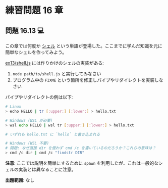 # 練習問題 16 章

## 問題 16.13 💻

この章では何度か [シェル](https://ja.wikipedia.org/wiki/%E3%82%B7%E3%82%A7%E3%83%AB) という単語が登場した。ここまでに学んだ知識を元に簡単なシェルを作ってみよう。

[ex13/shell.js](ex13/shell.js) には作りかけのシェルの実装がある:

1. `node path/to/shell.js` と実行してみなさい
2. プログラム中の `FIXME` という箇所を修正しパイプやリダイレクトを実装しなさい

パイプやリダイレクトの例は以下:

```sh
# Linux
> echo HELLO | tr [:upper:] [:lower:] > hello.txt

# Windows (WSL が必要)
> wsl echo HELLO | wsl tr [:upper:] [:lower:] > hello.txt

# いずれも hello.txt に `hello` と書き込まれる

# Windows (WSL 不要)
# 問題: なぜ直接 dir を使わず cmd /c を書いているのだろうか？これらの意味は？
> cmd /c dir | cmd /c "findstr DIR"
```

**注意**: ここでは説明を簡単にするために `spawn` を利用したが、これは一般的なシェルの実装とは異なることに注意。

**出題範囲**: なし
